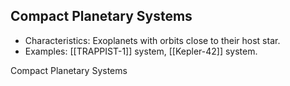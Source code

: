 ## Compact Planetary Systems
   - Characteristics: Exoplanets with orbits close to their host star.
   - Examples: [[TRAPPIST-1]] system, [[Kepler-42]] system.


Compact Planetary Systems